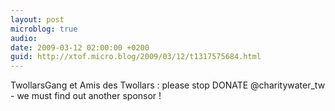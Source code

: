 ```yaml
---
layout: post
microblog: true
audio: 
date: 2009-03-12 02:00:00 +0200
guid: http://xtof.micro.blog/2009/03/12/t1317575684.html
---
```

TwollarsGang et Amis des Twollars : please stop DONATE @charitywater_tw  - we must find out another sponsor !
